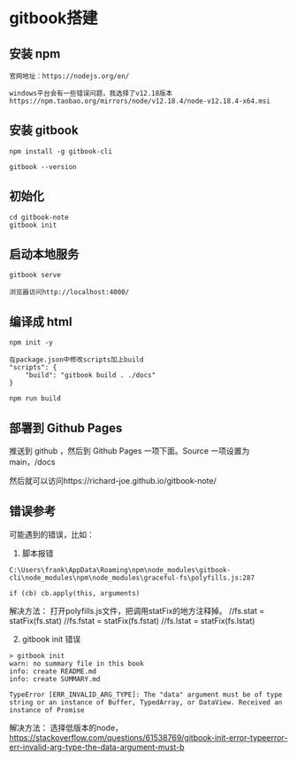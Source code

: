 # gitbook搭建


## 安装 npm

```
官网地址：https://nodejs.org/en/

windows平台会有一些错误问题，我选择了v12.18版本
https://npm.taobao.org/mirrors/node/v12.18.4/node-v12.18.4-x64.msi
```


## 安装 gitbook

```
npm install -g gitbook-cli

gitbook --version
```


## 初始化

```
cd gitbook-note
gitbook init
```


## 启动本地服务

```
gitbook serve

浏览器访问http://localhost:4000/
```


## 编译成 html

```
npm init -y

在package.json中修改scripts加上build
"scripts": {
    "build": "gitbook build . ./docs"
}

npm run build
```


## 部署到 Github Pages

推送到 github ，然后到 Github Pages 一项下面。Source 一项设置为 main，/docs 

然后就可以访问https://richard-joe.github.io/gitbook-note/


## 错误参考

可能遇到的错误，比如：


1. 脚本报错

```
C:\Users\frank\AppData\Roaming\npm\node_modules\gitbook-cli\node_modules\npm\node_modules\graceful-fs\polyfills.js:287

if (cb) cb.apply(this, arguments)
```

解决方法：
打开polyfills.js文件，把调用statFix的地方注释掉。
//fs.stat = statFix(fs.stat)
//fs.fstat = statFix(fs.fstat)
//fs.lstat = statFix(fs.lstat)


2. gitbook init 错误

```
> gitbook init
warn: no summary file in this book
info: create README.md
info: create SUMMARY.md

TypeError [ERR_INVALID_ARG_TYPE]: The "data" argument must be of type string or an instance of Buffer, TypedArray, or DataView. Received an instance of Promise
```

解决方法：
选择低版本的node，
https://stackoverflow.com/questions/61538769/gitbook-init-error-typeerror-err-invalid-arg-type-the-data-argument-must-b
